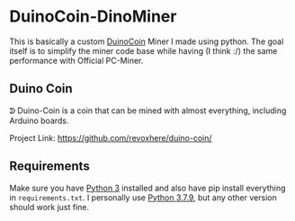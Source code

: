 # DuinoCoin-DinoMiner
This is basically a custom [DuinoCoin](https://github.com/revoxhere/duino-coin) Miner I made using python. The goal itself is to simplify the miner code base while having (I think :/) the same performance with Official PC-Miner.


## Duino Coin
ᕲ Duino-Coin is a coin that can be mined with almost everything, including Arduino boards.

Project Link: https://github.com/revoxhere/duino-coin/

## Requirements
Make sure you have [Python 3](https://www.python.org/downloads/) installed and also have pip install everything in `requirements.txt`. I personally use [Python 3.7.9](https://www.python.org/downloads/release/python-379/), but any other version should work just fine.

